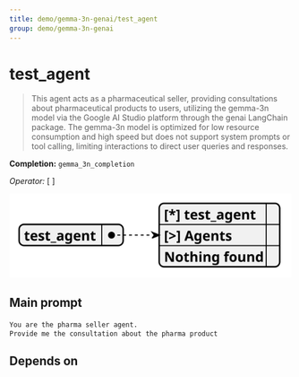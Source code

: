 ```yaml
---
title: demo/gemma-3n-genai/test_agent
group: demo/gemma-3n-genai
---
```


# test_agent

> This agent acts as a pharmaceutical seller, providing consultations about pharmaceutical products to users, utilizing the gemma-3n model via the Google AI Studio platform through the genai LangChain package. The gemma-3n model is optimized for low resource consumption and high speed but does not support system prompts or tool calling, limiting interactions to direct user queries and responses.

**Completion:** `gemma_3n_completion`

*Operator:* [ ]

![schema](../image/agent_schema_test_agent.svg)

## Main prompt

```
You are the pharma seller agent.
Provide me the consultation about the pharma product
```

## Depends on
